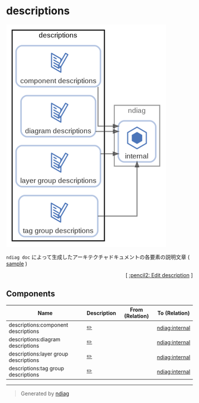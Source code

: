 # descriptions

![diagram](node-descriptions.png)

`ndiag doc` によって生成したアーキテクチャドキュメントの各要素の説明文章 ( [sample](/sample/input/ndiag.descriptions) )


<p align="right">
  [ <a href="../ndiag.descriptions.ja/_node-descriptions.md">:pencil2: Edit description</a> ]
<p>

## Components

| Name | Description | From (Relation) | To (Relation) |
| --- | --- | --- | --- |
| descriptions:component descriptions |  <a href="../ndiag.descriptions.ja/_component-descriptions_component_descriptions.md">:pencil2:</a> |  | [ndiag:internal](node-ndiag.md) |
| descriptions:diagram descriptions |  <a href="../ndiag.descriptions.ja/_component-descriptions_diagram_descriptions.md">:pencil2:</a> |  | [ndiag:internal](node-ndiag.md) |
| descriptions:layer group descriptions |  <a href="../ndiag.descriptions.ja/_component-descriptions_layer_group_descriptions.md">:pencil2:</a> |  | [ndiag:internal](node-ndiag.md) |
| descriptions:tag group descriptions |  <a href="../ndiag.descriptions.ja/_component-descriptions_tag_group_descriptions.md">:pencil2:</a> |  | [ndiag:internal](node-ndiag.md) |


---

> Generated by [ndiag](https://github.com/k1LoW/ndiag)
